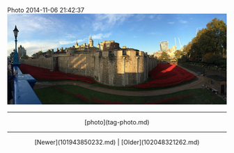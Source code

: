 <!--
title: Photo 2014-11-06 21
date: 2020-06-28T14:38:48.363Z
tags: photo
-->

Photo 2014-11-06 21:42:37
![](101954055367-0.jpg)

<!--BOTTOM-POST-NAVIGATION-->
---

<center>[photo](tag-photo.md)</center>

---

<center>[Newer](101943850232.md) | [Older](102048321262.md)</center>